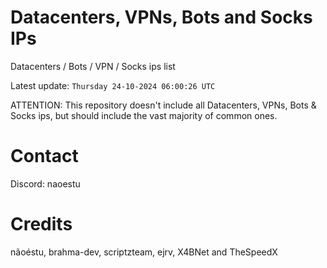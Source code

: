 # Datacenters, VPNs, Bots and Socks IPs
 
Datacenters / Bots / VPN / Socks ips list

Latest update: `Thursday 24-10-2024 06:00:26 UTC` 

ATTENTION: This repository doesn't include all Datacenters, VPNs, Bots & Socks ips, 
but should include the vast majority of common ones.

# Contact
Discord: naoestu

# Credits
nãoéstu, brahma-dev, scriptzteam, ejrv, X4BNet and TheSpeedX
